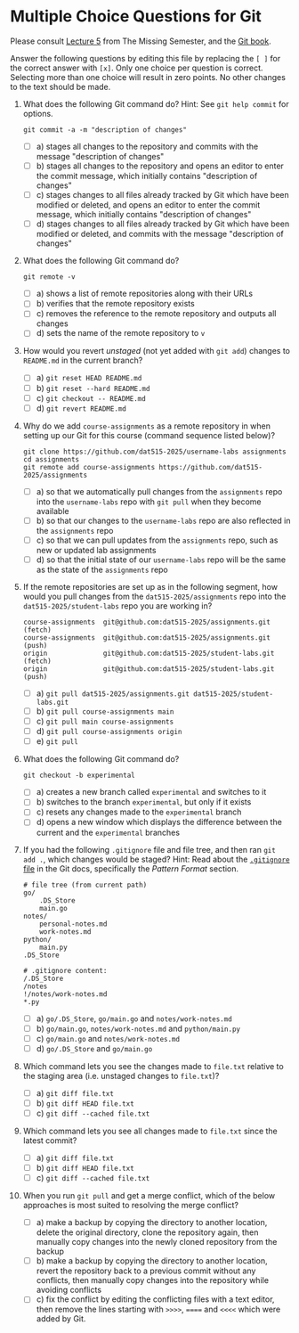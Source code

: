 # Multiple Choice Questions for Git

Please consult [Lecture 5](https://missing.csail.mit.edu/2020/version-control/) from The Missing Semester, and the [Git book](https://git-scm.com/book/en/v2).

Answer the following questions by editing this file by replacing the `[ ]` for the correct answer with `[x]`.
Only one choice per question is correct.
Selecting more than one choice will result in zero points.
No other changes to the text should be made.

1. What does the following Git command do?
   Hint: See `git help commit` for options.

   ```console
   git commit -a -m "description of changes"
   ```

   - [ ] a) stages all changes to the repository and commits with the message "description of changes"
   - [ ] b) stages all changes to the repository and opens an editor to enter the commit message, which initially contains "description of changes"
   - [ ] c) stages changes to all files already tracked by Git which have been modified or deleted, and opens an editor to enter the commit message, which initially contains "description of changes"
   - [ ] d) stages changes to all files already tracked by Git which have been modified or deleted, and commits with the message "description of changes"

2. What does the following Git command do?

   ```console
   git remote -v
   ```

   - [ ] a) shows a list of remote repositories along with their URLs
   - [ ] b) verifies that the remote repository exists
   - [ ] c) removes the reference to the remote repository and outputs all changes
   - [ ] d) sets the name of the remote repository to `v`

3. How would you revert _unstaged_ (not yet added with `git add`) changes to `README.md` in the current branch?

   - [ ] a) `git reset HEAD README.md`
   - [ ] b) `git reset --hard README.md`
   - [ ] c) `git checkout -- README.md`
   - [ ] d) `git revert README.md`

4. Why do we add `course-assignments` as a remote repository in when setting up our Git for this course (command sequence listed below)?

   ```console
   git clone https://github.com/dat515-2025/username-labs assignments
   cd assignments
   git remote add course-assignments https://github.com/dat515-2025/assignments
   ```

   - [ ] a) so that we automatically pull changes from the `assignments` repo into the `username-labs` repo with `git pull` when they become available
   - [ ] b) so that our changes to the `username-labs` repo are also reflected in the `assignments` repo
   - [ ] c) so that we can pull updates from the `assignments` repo, such as new or updated lab assignments
   - [ ] d) so that the initial state of our `username-labs` repo will be the same as the state of the `assignments` repo

5. If the remote repositories are set up as in the following segment, how would you pull changes from the `dat515-2025/assignments` repo into the `dat515-2025/student-labs` repo you are working in?

   ```console
   course-assignments  git@github.com:dat515-2025/assignments.git (fetch)
   course-assignments  git@github.com:dat515-2025/assignments.git (push)
   origin              git@github.com:dat515-2025/student-labs.git (fetch)
   origin              git@github.com:dat515-2025/student-labs.git (push)
   ```

   - [ ] a) `git pull dat515-2025/assignments.git dat515-2025/student-labs.git`
   - [ ] b) `git pull course-assignments main`
   - [ ] c) `git pull main course-assignments`
   - [ ] d) `git pull course-assignments origin`
   - [ ] e) `git pull`

6. What does the following Git command do?

   ```console
   git checkout -b experimental
   ```

   - [ ] a) creates a new branch called `experimental` and switches to it
   - [ ] b) switches to the branch `experimental`, but only if it exists
   - [ ] c) resets any changes made to the `experimental` branch
   - [ ] d) opens a new window which displays the difference between the current and the `experimental` branches

7. If you had the following `.gitignore` file and file tree, and then ran `git add .`, which changes would be staged?
   Hint: Read about the [`.gitignore` file](https://git-scm.com/docs/gitignore) in the Git docs, specifically the _Pattern Format_ section.

   ```console
   # file tree (from current path)
   go/
       .DS_Store
       main.go
   notes/
       personal-notes.md
       work-notes.md
   python/
       main.py
   .DS_Store

   # .gitignore content:
   /.DS_Store
   /notes
   !/notes/work-notes.md
   *.py
   ```

   - [ ] a) `go/.DS_Store`, `go/main.go` and `notes/work-notes.md`
   - [ ] b) `go/main.go`, `notes/work-notes.md` and `python/main.py`
   - [ ] c) `go/main.go` and `notes/work-notes.md`
   - [ ] d) `go/.DS_Store` and `go/main.go`

8. Which command lets you see the changes made to `file.txt` relative to the staging area (i.e. unstaged changes to `file.txt`)?

   - [ ] a) `git diff file.txt`
   - [ ] b) `git diff HEAD file.txt`
   - [ ] c) `git diff --cached file.txt`

9. Which command lets you see all changes made to `file.txt` since the latest commit?

   - [ ] a) `git diff file.txt`
   - [ ] b) `git diff HEAD file.txt`
   - [ ] c) `git diff --cached file.txt`

10. When you run `git pull` and get a merge conflict, which of the below approaches is most suited to resolving the merge conflict?

    - [ ] a) make a backup by copying the directory to another location, delete the original directory, clone the repository again, then manually copy changes into the newly cloned repository from the backup
    - [ ] b) make a backup by copying the directory to another location, revert the repository back to a previous commit without any conflicts, then manually copy changes into the repository while avoiding conflicts
    - [ ] c) fix the conflict by editing the conflicting files with a text editor, then remove the lines starting with `>>>>`, `====` and `<<<<` which were added by Git.
